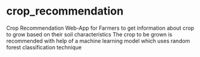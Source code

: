 # crop_recommendation
Crop Recommendation Web-App for Farmers to get information about crop to grow based on their soil characteristics
The crop to be grown is recommended with help of a machine learning model which uses random forest classification technique
